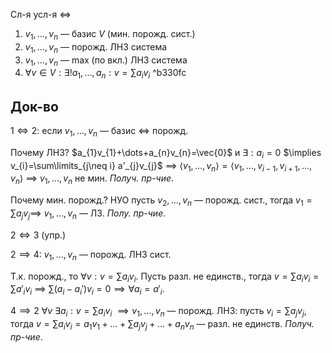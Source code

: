 Сл-я усл-я $\iff$
1. $v_{1}, \dots, v_{n}$ — базис $V$ (мин. порожд. сист.)
2. $v_{1},\dots, v_{n}$ — порожд. ЛНЗ система
3. $v_{1},\dots, v_{n}$ — max (по вкл.) ЛНЗ система
4. $\forall v \in V: \exists!a_{1},\dots, a_{n}: v=\sum\limits a_{i}v_{i}$ ^b330fc
## Док-во

$1\iff 2$: если $v_{1},\dots,v_{n}$ — базис $\iff$ порожд.

Почему ЛНЗ? $a_{1}v_{1}+\dots+a_{n}v_{n}=\vec{0}$ и $\exists : a_{i}=0$ $\implies v_{i}=\sum\limits_{j\neq i} a'_{j}v_{j}$ $\implies$ $\langle v_{1},\dots, v_{n} \rangle=\langle v_{1},\dots,v_{i-1},v_{i+1},\dots ,v_{n} \rangle$ $\implies$ $v_{1},\dots, v_{n}$ не мин. *Получ. пр-чие*.

Почему мин. порожд.? НУО пусть $v_{2},\dots,v_{n}$ — порожд. сист., тогда $v_{1}=\sum\limits a_{j}v_{j}\implies$ $v_{1},\dots, v_{n}$ — ЛЗ. *Полу. пр-чие*.

$2\iff 3$ (упр.)

$2 \implies 4$: $v_{1}, \dots, v_{n}$ — порожд. ЛНЗ сист. 

Т.к. порожд., то $\forall v: v=\sum\limits a_{i}v_{i}$. Пусть разл. не единств., тогда $v=\sum\limits a_{i}v_{i}=\sum\limits a'_{i}v_{i}$ $\implies$ $\sum\limits (a_{i}-a_{i}')v_{i}=0\implies \forall a_{i}=a'_{i}$.

$4\implies2$ $\forall v\ \exists a_{i}: v=\sum\limits a_{i}v_{i}$ $\implies v_{1},\dots,v_{n}$ — порожд.
ЛНЗ: пусть $v_{i}=\sum\limits a_{j}v_{j}$, тогда $v=\sum\limits a_{i}v_{i}=a_{1}v_{1}+\dots+\sum\limits a_{j}v_{j}+\dots+a_{n}v_{n}$ — разл. не единств. *Получ. пр-чие*.